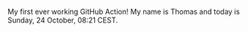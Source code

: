 My first ever working GitHub Action!
My name is Thomas and today is Sunday, 24 October, 08:21 CEST. 
